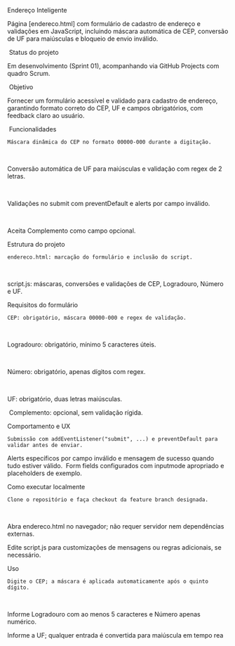 Endereço Inteligente

Página [endereco.html] com formulário de cadastro de endereço e validações em JavaScript, incluindo máscara automática de CEP, conversão de UF para maiúsculas e bloqueio de envio inválido.

​
Status do projeto

Em desenvolvimento (Sprint 01), acompanhando via GitHub Projects com quadro Scrum.

​
Objetivo

Fornecer um formulário acessível e validado para cadastro de endereço, garantindo formato correto do CEP, UF e campos obrigatórios, com feedback claro ao usuário.
​

​
Funcionalidades

    Máscara dinâmica do CEP no formato 00000-000 durante a digitação.

​

Conversão automática de UF para maiúsculas e validação com regex de 2 letras.

​

Validações no submit com preventDefault e alerts por campo inválido.
​

​

Aceita Complemento como campo opcional.

Estrutura do projeto

    endereco.html: marcação do formulário e inclusão do script.

​

script.js: máscaras, conversões e validações de CEP, Logradouro, Número e UF.
​

Requisitos do formulário

    CEP: obrigatório, máscara 00000-000 e regex de validação.

​

Logradouro: obrigatório, mínimo 5 caracteres úteis.

​

Número: obrigatório, apenas dígitos com regex.

​

UF: obrigatório, duas letras maiúsculas.

​
Complemento: opcional, sem validação rígida.


Comportamento e UX

    Submissão com addEventListener("submit", ...) e preventDefault para validar antes de enviar.


Alerts específicos por campo inválido e mensagem de sucesso quando tudo estiver válido.
​
Form fields configurados com inputmode apropriado e placeholders de exemplo.

Como executar localmente

    Clone o repositório e faça checkout da feature branch designada.

​

Abra endereco.html no navegador; não requer servidor nem dependências externas.

Edite script.js para customizações de mensagens ou regras adicionais, se necessário.

Uso

    Digite o CEP; a máscara é aplicada automaticamente após o quinto dígito.

​

Informe Logradouro com ao menos 5 caracteres e Número apenas numérico.

Informe a UF; qualquer entrada é convertida para maiúscula em tempo rea
